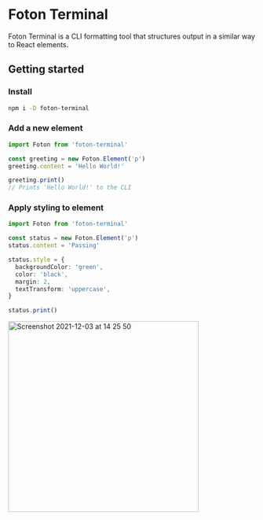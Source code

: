 # Foton Terminal

Foton Terminal is a CLI formatting tool that structures output in a similar way to React elements.


## Getting started

### Install

```bash
npm i -D foton-terminal
```


### Add a new element

```typescript
import Foton from 'foton-terminal'

const greeting = new Foton.Element('p')
greeting.content = 'Hello World!'

greeting.print()
// Prints 'Hello World!' to the CLI
```


### Apply styling to element

```typescript
import Foton from 'foton-terminal'

const status = new Foton.Element('p')
status.content = 'Passing'

status.style = {
  backgroundColor: 'green',
  color: 'black',
  margin: 2,
  textTransform: 'uppercase',
}

status.print()
```

<img width="388" alt="Screenshot 2021-12-03 at 14 25 50" src="https://user-images.githubusercontent.com/74550679/144610089-7c56f686-037c-448d-88f8-a92b2b8b047b.png">
